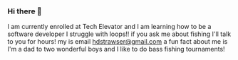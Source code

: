 ### Hi there 👋

<!--
**Strawser72/strawser72** is a ✨ _special_ ✨ repository because its `README.md` (this file) appears on your GitHub profile.

Here are some ideas to get you started:

- 🔭 I’m currently working on ...
- 🌱 I’m currently learning ...
- 👯 I’m looking to collaborate on ...
- 🤔 I’m looking for help with ...
- 💬 Ask me about ...
- 📫 How to reach me: ...
- 😄 Pronouns: ...
- ⚡ Fun fact: ...
-->
I am currently enrolled at Tech Elevator and I am learning how to be a software developer
I struggle with loops!! 
if you ask me about fishing I'll talk to you for hours! 
my is  email hdstrawser@gmail.com 
a fun fact about me is I'm a dad to two wonderful boys and I like to do bass fishing tournaments! 